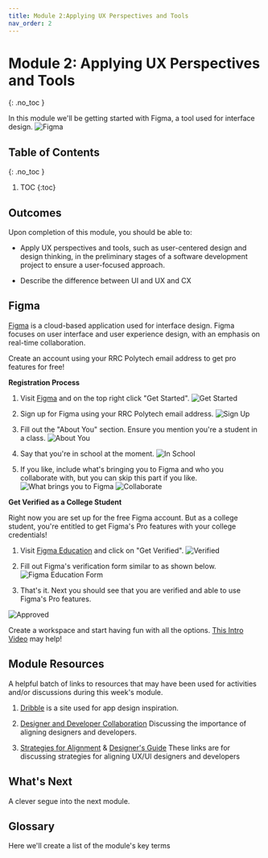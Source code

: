 ```yaml
---
title: Module 2:Applying UX Perspectives and Tools
nav_order: 2
---
```


<!-- prettier-ignore-start-->

# Module 2: Applying UX Perspectives and Tools
{: .no_toc }

In this module we'll be getting started with Figma, a tool used for interface design.
![Figma](figma.JPG)

## Table of Contents
{: .no_toc }

1. TOC
{:toc}
      
<!-- prettier-ignore-end -->

## Outcomes

Upon completion of this module, you should be able to:

- Apply UX perspectives and tools, such as user-centered design and design thinking, in the preliminary stages of a software development project to ensure a user-focused approach.

- Describe the difference between UI and UX and CX

## Figma

[Figma](https://www.figma.com) is a cloud-based application used for interface design. Figma focuses on user interface and user experience design, with an emphasis on real-time collaboration.

Create an account using your RRC Polytech email address to get pro features for free!

**Registration Process**

1. Visit [Figma](https://www.figma.com) and on the top right click "Get Started". ![Get Started](getstarted.png)

1. Sign up for Figma using your RRC Polytech email address. ![Sign Up](figma1.png)

1. Fill out the "About You" section. Ensure you mention you're a student in a class. ![About You](figma3.png)

1. Say that you're in school at the moment. ![In School](figma4.png)

1. If you like, include what's bringing you to Figma and who you collaborate with, but you can skip this part if you like. ![What brings you to Figma](figma5.png) ![Collaborate](figma6.png)

**Get Verified as a College Student**

Right now you are set up for the free Figma account. But as a college student, you're entitled to get Figma's Pro features with your college credentials!

1. Visit [Figma Education](https://www.figma.com/education) and click on "Get Verified". ![Verified](figma0.png)

1. Fill out Figma's verification form similar to as shown below. ![Figma Education Form](figma7.png)

1. That's it. Next you should see that you are verified and able to use Figma's Pro features.

![Approved](figma8.png)

Create a workspace and start having fun with all the options. [This Intro Video](https://youtu.be/jk1T0CdLxwU?t=85) may help!

## Module Resources

A helpful batch of links to resources that may have been used for activities and/or discussions during this week's module.

1. [Dribble](https://dribbble.com/tags/free%20app%20resources%20for%20mobile) is a site used for app design inspiration.

1. [Designer and Developer Collaboration](https://www.toptal.com/designers/ui-ux/designer-developer-collaboration) Discussing the importance of aligning designers and developers.

1. [Strategies for Alignment](https://www.uxpin.com/studio/blog/designers-developers-collaboration/) & [Designer's Guide](https://www.invisionapp.com/lp/designers-guide-dev-collaboration) These links are for discussing strategies for aligning UX/UI designers and developers

## What's Next

A clever segue into the next module.

## Glossary

Here we'll create a list of the module's key terms
